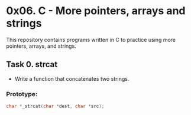 # 0x06. C - More pointers, arrays and strings

This repository contains programs written in C to practice using more pointers, arrays, and strings.

## Task 0. strcat
- Write a function that concatenates two strings.

### Prototype:
```c
char *_strcat(char *dest, char *src);

